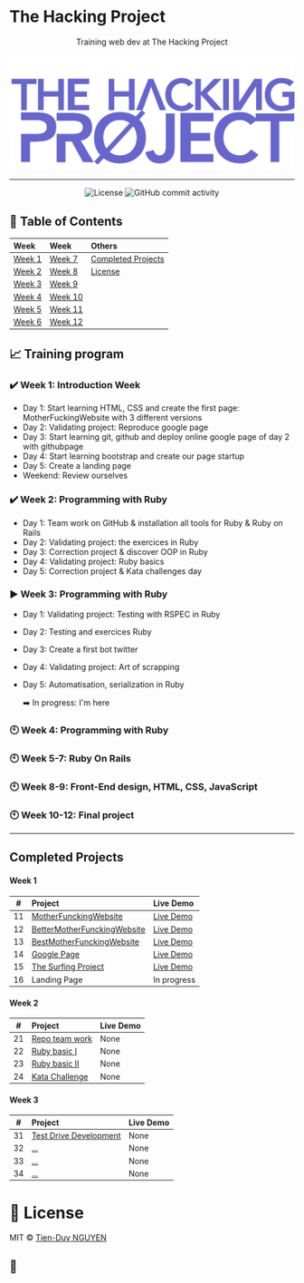 # The Hacking Project

<p align="center">
Training web dev at The Hacking Project
<br><br>
  <img src="./thp-logo.png" alt="logo" />
</p>

---

<div align="center">
  <img src="https://img.shields.io/badge/Licence-MIT-green" alt="License">
  <img alt="GitHub commit activity" src="https://img.shields.io/github/commit-activity/y/tienduy-nguyen/thehackingproject">
</div>

## 📄 Table of Contents

| Week             | Week               | Others                                  |
| :--------------- | :----------------- | :-------------------------------------- |
| [Week 1](#week1) | [Week 7](#week7)   | [Completed Projects](#completeprojects) |
| [Week 2](#week2) | [Week 8](#week8)   | [License](#license)                     |
| [Week 3](#week3) | [Week 9](#week9)   |                                         |
| [Week 4](#week4) | [Week 10](#week10) |                                         |
| [Week 5](#week5) | [Week 11](#week11) |                                         |
| [Week 6](#week6) | [Week 12](#week12) |                                         |

## :chart_with_upwards_trend: Training program

<a name="week1"></a>

### :heavy_check_mark: Week 1: Introduction Week

- Day 1: Start learning HTML, CSS and create the first page: MotherFuckingWebsite with 3 different versions
- Day 2: Validating project: Reproduce google page
- Day 3: Start learning git, github and deploy online google page of day 2 with githubpage
- Day 4: Start learning bootstrap and create our page startup
- Day 5: Create a landing page
- Weekend: Review ourselves

<a name="week2"></a>

### :heavy_check_mark: Week 2: Programming with Ruby

- Day 1: Team work on GitHub & installation all tools for Ruby & Ruby on Rails
- Day 2: Validating project: the exercices in Ruby
- Day 3: Correction project & discover OOP in Ruby
- Day 4: Validating project: Ruby basics
- Day 5: Correction project & Kata challenges day


<a name="week3"></a>

### :arrow_forward: Week 3: Programming with Ruby

- Day 1: Validating project: Testing with RSPEC in Ruby
- Day 2: Testing and exercices Ruby
- Day 3: Create a first bot twitter
- Day 4: Validating project: Art of scrapping
- Day 5: Automatisation, serialization in Ruby

  :arrow_right: In progress: I'm here
  
<a name="week4"></a>

### :clock10: Week 4: Programming with Ruby

<a name="week5"></a>

### :clock10: Week 5-7: Ruby On Rails

<a name="week8"></a>

### :clock10: Week 8-9: Front-End design, HTML, CSS, JavaScript

<a name="week10"></a>

### :clock10: Week 10-12: Final project

---

<a name="completedprojects"></a>

## Completed Projects

#### Week 1

|   #   | Project                                                                                                   | Live Demo                                                                                                  |
| :---: | :-------------------------------------------------------------------------------------------------------- | :--------------------------------------------------------------------------------------------------------- |
|  11   | [MotherFunckingWebsite](https://github.com/tienduy-nguyen/thehackingproject/tree/master/week1/day1)       | [Live Demo](https://adev42.xyz/thehackingproject/week1/day1/MotherfuckingWebsite.html)                     |
|  12   | [BetterMotherFunckingWebsite](https://github.com/tienduy-nguyen/thehackingproject/tree/master/week1/day1) | [Live Demo](https://tienduy-nguyen.github.io/thehackingproject/week1/day1/BetterMotherFuckingWebsite.html) |
|  13   | [BestMotherFunckingWebsite](https://github.com/tienduy-nguyen/thehackingproject/tree/master/week1/day1)   | [Live Demo](https://tienduy-nguyen.github.io/thehackingproject/week1/day1/BestMotherFuckingWebsite.html)   |
|  14   | [Google Page](https://github.com/tienduy-nguyen/thehackingproject/tree/master/week1/day2)                 | [Live Demo](https://tienduy-nguyen.github.io/thehackingproject/week1/day2/index.html)                      |
|  15   | [The Surfing Project](https://github.com/tienduy-nguyen/thehackingproject/tree/master/week1/day4)         | [Live Demo](https://tienduy-nguyen.github.io/thehackingproject/week1/day4/index.html)                      |
|  16   | Landing Page                                                                                              | In progress                                                                                                |

#### Week 2

|   #   | Project                                                                                      | Live Demo |
| :---: | :------------------------------------------------------------------------------------------- | :-------- |
|  21   | [Repo team work](https://github.com/tienduy-nguyen/Big_Corpo_Food)                           | None      |
|  22   | [Ruby basic I](https://github.com/tienduy-nguyen/thehackingproject/tree/master/week2/day2)   | None      |
|  23   | [Ruby basic II](https://github.com/tienduy-nguyen/thehackingproject/tree/master/week2/day4)  | None      |
|  24   | [Kata Challenge](https://github.com/tienduy-nguyen/thehackingproject/tree/master/week2/day5) | None      |

#### Week 3

|   #   | Project                                                                                              | Live Demo |
| :---: | :--------------------------------------------------------------------------------------------------- | :-------- |
|  31   | [Test Drive Development](https://github.com/tienduy-nguyen/thehackingproject/tree/master/week3/day1) | None      |
|  32   | [...]()                                                                                              | None      |
|  33   | [...]()                                                                                              | None      |
|  34   | [...]()                                                                                              | None      |

<a name="license"></a>

# 📃 License

MIT © [Tien-Duy NGUYEN](https://github.com/tienduy-nguyen)

## :baby_chick:
